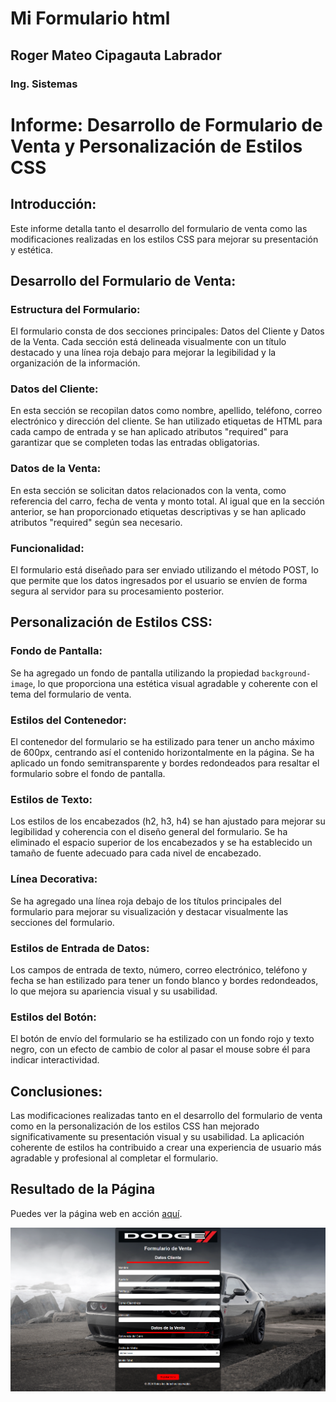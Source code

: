
# **Mi Formulario html**
## Roger Mateo Cipagauta Labrador
### Ing. Sistemas

# Informe: Desarrollo de Formulario de Venta y Personalización de Estilos CSS

## Introducción:
Este informe detalla tanto el desarrollo del formulario de venta como las modificaciones realizadas en los estilos CSS para mejorar su presentación y estética.

## Desarrollo del Formulario de Venta:

### Estructura del Formulario:
El formulario consta de dos secciones principales: Datos del Cliente y Datos de la Venta. Cada sección está delineada visualmente con un título destacado y una línea roja debajo para mejorar la legibilidad y la organización de la información.

### Datos del Cliente:
En esta sección se recopilan datos como nombre, apellido, teléfono, correo electrónico y dirección del cliente. Se han utilizado etiquetas de HTML para cada campo de entrada y se han aplicado atributos "required" para garantizar que se completen todas las entradas obligatorias.

### Datos de la Venta:
En esta sección se solicitan datos relacionados con la venta, como referencia del carro, fecha de venta y monto total. Al igual que en la sección anterior, se han proporcionado etiquetas descriptivas y se han aplicado atributos "required" según sea necesario.

### Funcionalidad:
El formulario está diseñado para ser enviado utilizando el método POST, lo que permite que los datos ingresados por el usuario se envíen de forma segura al servidor para su procesamiento posterior.

## Personalización de Estilos CSS:

### Fondo de Pantalla:
Se ha agregado un fondo de pantalla utilizando la propiedad `background-image`, lo que proporciona una estética visual agradable y coherente con el tema del formulario de venta.

### Estilos del Contenedor:
El contenedor del formulario se ha estilizado para tener un ancho máximo de 600px, centrando así el contenido horizontalmente en la página. Se ha aplicado un fondo semitransparente y bordes redondeados para resaltar el formulario sobre el fondo de pantalla.

### Estilos de Texto:
Los estilos de los encabezados (h2, h3, h4) se han ajustado para mejorar su legibilidad y coherencia con el diseño general del formulario. Se ha eliminado el espacio superior de los encabezados y se ha establecido un tamaño de fuente adecuado para cada nivel de encabezado.

### Línea Decorativa:
Se ha agregado una línea roja debajo de los títulos principales del formulario para mejorar su visualización y destacar visualmente las secciones del formulario.

### Estilos de Entrada de Datos:
Los campos de entrada de texto, número, correo electrónico, teléfono y fecha se han estilizado para tener un fondo blanco y bordes redondeados, lo que mejora su apariencia visual y su usabilidad.

### Estilos del Botón:
El botón de envío del formulario se ha estilizado con un fondo rojo y texto negro, con un efecto de cambio de color al pasar el mouse sobre él para indicar interactividad.

## Conclusiones:
Las modificaciones realizadas tanto en el desarrollo del formulario de venta como en la personalización de los estilos CSS han mejorado significativamente su presentación visual y su usabilidad. La aplicación coherente de estilos ha contribuido a crear una experiencia de usuario más agradable y profesional al completar el formulario.



## Resultado de la Página
Puedes ver la página web en acción [aquí]().

![Formulario](https://github.com/RogerCipa7/congenial-octo-computing-machine/blob/main/form-dodge.png)
